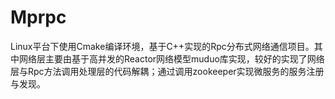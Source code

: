 # Mprpc
Linux平台下使用Cmake编译环境，基于C++实现的Rpc分布式网络通信项目。其中网络层主要由基于高并发的Reactor网络模型muduo库实现，较好的实现了网络层与Rpc方法调用处理层的代码解耦；通过调用zookeeper实现微服务的服务注册与发现。
